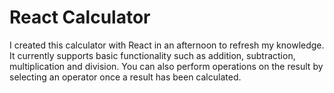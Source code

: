 # React Calculator

I created this calculator with React in an afternoon to refresh my knowledge. It currently supports basic functionality such as addition, subtraction, multiplication and division.
You can also perform operations on the result by selecting an operator once a result has been calculated.